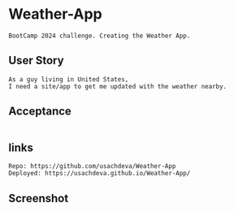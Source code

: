 # Weather-App

```
BootCamp 2024 challenge. Creating the Weather App.
```

## User Story

```
As a guy living in United States,
I need a site/app to get me updated with the weather nearby.
```

## Acceptance

```

```

## links

```
Repo: https://github.com/usachdeva/Weather-App
Deployed: https://usachdeva.github.io/Weather-App/
```

## Screenshot
